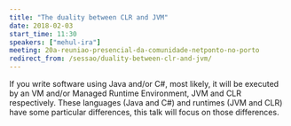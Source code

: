 ```yaml
---
title: "The duality between CLR and JVM"
date: 2018-02-03
start_time: 11:30
speakers: ["mehul-ira"]
meeting: 20a-reuniao-presencial-da-comunidade-netponto-no-porto
redirect_from: /sessao/duality-between-clr-and-jvm/
---
```


If you write software using Java and/or C#, most likely, it will be executed by an VM and/or Managed Runtime Environment, JVM and CLR respectively. These languages (Java and C#) and runtimes (JVM and CLR) have some particular differences, this talk will focus on those differences.

